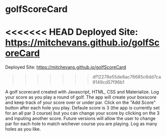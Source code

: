 # golfScoreCard
<<<<<<< HEAD
Deployed Site: https://mitchevans.github.io/golfScoreCard
=======
Deployed Site:  https://mitchevans.github.io/golfScoreCard
>>>>>>> df12278e55de8ac76685c6dd7ca9149cd57f96b1

A golf scorecard created with Javascript, HTML, CSS and Materialize. Log your score as you play a round of golf. The app will create your boxscore and keep track of your score over or under par. Click on the "Add Score" button after each hole you play. Defaule score is 3 (the app is currently set for an all par 3 course) but you can change your score by clicking on the 3 and inputing another score. Future versions will allow the user to change par for each hole to match wichever course you are playing. Log as many holes as you like.
